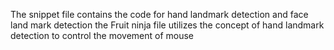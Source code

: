 The snippet file contains the code for hand landmark detection and face land mark detection 
the Fruit ninja file utilizes the concept of hand landmark detection to control the movement of mouse 
